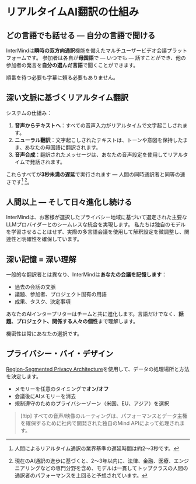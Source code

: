 # リアルタイムAI翻訳の仕組み

## どの言語でも話せる — 自分の言語で聞ける

InterMindは**瞬時の双方向通訳**機能を備えたマルチユーザービデオ会議プラットフォームです。
参加者は各自が**母国語**で — いつでも — 話すことができ、他の参加者の発言を**自分の選んだ言語**で聞くことができます。

順番を待つ必要も字幕に頼る必要もありません。

## 深い文脈に基づくリアルタイム翻訳

システムの仕組み：

1. **音声からテキストへ**：すべての音声入力がリアルタイムで文字起こしされます。
2. **ニューラル翻訳**：文字起こしされたテキストは、トーンや意図を保持したまま、あなたの母国語に翻訳されます。
3. **音声合成**：翻訳されたメッセージは、あなたの音声設定を使用してリアルタイムで発話されます。

これらすべてが**3秒未満の遅延**で実行されます — 人間の同時通訳者と同等の速さです[^1] [^2]。

[^1]: 人間によるリアルタイム通訳の業界基準の遅延時間は約2〜3秒です。

[^2]: 現在のAI通訳の進歩に基づくと、2〜3年以内に、法律、金融、医療、エンジニアリングなどの専門分野を含め、モデルは一貫してトップクラスの人間の通訳者のパフォーマンスを上回ると予想されています。

## 人間以上 — そして日々進化し続ける

InterMindは、お客様が選択したプライバシー地域に基づいて選定された主要なLLMプロバイダーとのシームレスな統合を実現します。
私たちは独自のモデルを学習させることはせず、実際の多言語会議を使用して解釈設定を微調整し、関連性と明確性を確保しています。

## 深い記憶 = 深い理解

一般的な翻訳者とは異なり、InterMindは**あなたの会議を記憶します**：

- 過去の会話の文脈
- 議題、参加者、プロジェクト固有の用語
- 成果、タスク、決定事項

あなたのAIインタープリターはチームと共に進化します。言語だけでなく、**話題、プロジェクト、関係する人々の個性**まで理解します。

機密性は常にあなたの選択です。

## プライバシー・バイ・デザイン

[Region-Segmented Privacy Architecture](privacy-architecture)を使用して、データの処理場所と方法を決定します。

- メモリーを任意のタイミングで**オン/オフ**
- 会議後にAIメモリーを消去
- 規制遵守のためのプライバシーゾーン（米国、EU、アジア）を選択

> [!tip] すべての音声/映像のルーティングは、パフォーマンスとデータ主権を確保するために社内で開発された独自のMind APIによって処理されます。